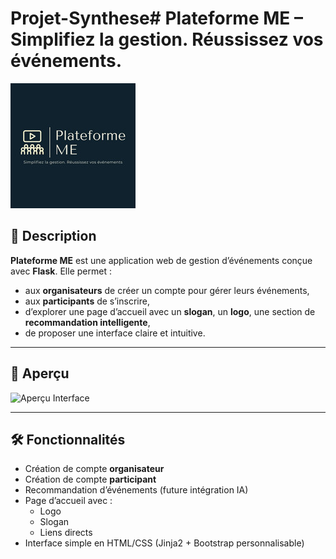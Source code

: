 # Projet-Synthese# Plateforme ME – Simplifiez la gestion. Réussissez vos événements.

![Logo](static/Logo_plateforme.png)

## 📌 Description

**Plateforme ME** est une application web de gestion d’événements conçue avec **Flask**. Elle permet :
- aux **organisateurs** de créer un compte pour gérer leurs événements,
- aux **participants** de s’inscrire,
- d’explorer une page d’accueil avec un **slogan**, un **logo**, une section de **recommandation intelligente**,
- de proposer une interface claire et intuitive.

---

## 📸 Aperçu

![Aperçu Interface](static/screenshot_home.png)

---

## 🛠️ Fonctionnalités

- Création de compte **organisateur**
- Création de compte **participant**
- Recommandation d’événements (future intégration IA)
- Page d’accueil avec :
  - Logo
  - Slogan
  - Liens directs
- Interface simple en HTML/CSS (Jinja2 + Bootstrap personnalisable)

